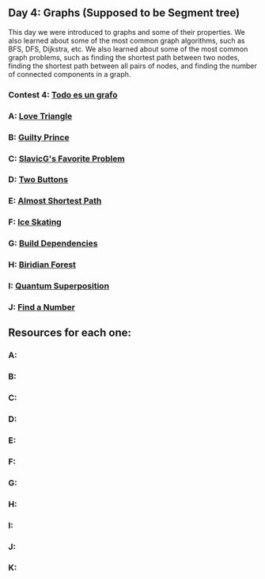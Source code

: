 ## Day 4: Graphs (Supposed to be Segment tree)
This day we were introduced to graphs and some of their properties. We also learned about some of the most common graph algorithms, such as BFS, DFS, Dijkstra, etc. We also learned about some of the most common graph problems, such as finding the shortest path between two nodes, finding the shortest path between all pairs of nodes, and finding the number of connected components in a graph.

### Contest 4: [Todo es un grafo](https://vjudge.net/contest/570364)

### **A:** [Love Triangle](https://codeforces.com/problemset/problem/939/A)

### **B:** [Guilty Prince](https://lightoj.com/problem/guilty-prince)

### **C:** [SlavicG's Favorite Problem](https://codeforces.com/contest/1760/problem/G)

### **D:** [Two Buttons](https://codeforces.com/problemset/problem/520/B/)

### **E:** [Almost Shortest Path](https://www.spoj.com/problems/SAMER08A/)

### **F:** [Ice Skating](https://codeforces.com/problemset/problem/217/A)

### **G:** [Build Dependencies](https://open.kattis.com/problems/builddeps)

### **H:** [Biridian Forest](https://codeforces.com/problemset/problem/329/B)

### **I:** [Quantum Superposition](https://open.kattis.com/problems/quantumsuperposition)

### **J:** [Find a Number](https://codeforces.com/contest/1070/problem/A)


## Resources for each one:

### A:

### B:

### C:

### D:

### E:

### F:

### G:

### H:

### I:

### J:

### K:
